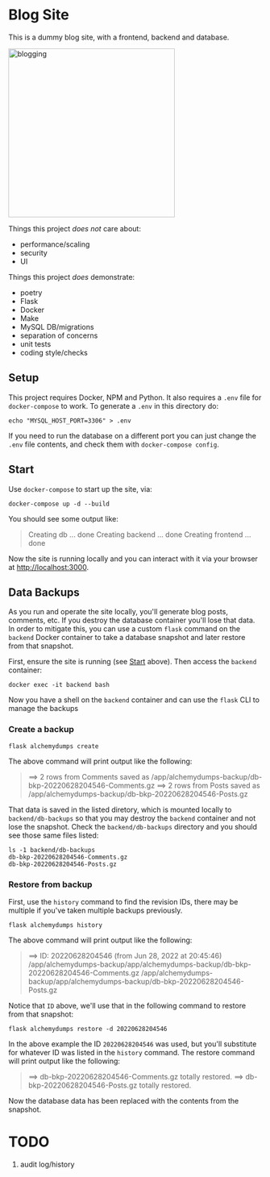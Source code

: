 # Blog Site

This is a dummy blog site, with a frontend, backend and database.

<p>
  <img width="330" height="335" src="https://imgs.xkcd.com/comics/blogging.png" alt="blogging">
</p>

Things this project _does not_ care about:
 - performance/scaling
 - security
 - UI

Things this project _does_ demonstrate:
 - poetry
 - Flask
 - Docker
 - Make
 - MySQL DB/migrations
 - separation of concerns
 - unit tests
 - coding style/checks

## Setup

This project requires Docker, NPM and Python. It also requires a `.env` file for `docker-compose` to work. To generate a `.env` in this directory do:

```shell
echo "MYSQL_HOST_PORT=3306" > .env
```

If you need to run the database on a different port you can just change the `.env` file contents, and check them with `docker-compose config`.

## Start

Use `docker-compose` to start up the site, via:

```
docker-compose up -d --build
```

You should see some output like:
> Creating db ... done
> Creating backend ... done
> Creating frontend ... done

Now the site is running locally and you can interact with it via your browser at [http://localhost:3000](localhost:3000).

## Data Backups

As you run and operate the site locally, you'll generate blog posts, comments, etc. If you destroy the database container you'll lose that data. In order to mitigate this, you can use a custom `flask` command on the `backend` Docker container to take a database snapshot and later restore from that snapshot.

First, ensure the site is running (see [Start](#start) above). Then access the `backend` container:

```
docker exec -it backend bash
```

Now you have a shell on the `backend` container and can use the `flask` CLI to manage the backups

### Create a backup

```
flask alchemydumps create
```

The above command will print output like the following:

> ==> 2 rows from Comments saved as /app/alchemydumps-backup/db-bkp-20220628204546-Comments.gz
> ==> 2 rows from Posts saved as /app/alchemydumps-backup/db-bkp-20220628204546-Posts.gz

That data is saved in the listed diretory, which is mounted locally to `backend/db-backups` so that you may destroy the `backend` container and not lose the snapshot. Check the `backend/db-backups` directory and you should see those same files listed:

```
ls -1 backend/db-backups
db-bkp-20220628204546-Comments.gz
db-bkp-20220628204546-Posts.gz
```

### Restore from backup

First, use the `history` command to find the revision IDs, there may be multiple if you've taken multiple backups previously.

```
flask alchemydumps history
```

The above command will print output like the following:

> ==> ID: 20220628204546 (from Jun 28, 2022 at 20:45:46)
>    /app/alchemydumps-backup/app/alchemydumps-backup/db-bkp-20220628204546-Comments.gz
>    /app/alchemydumps-backup/app/alchemydumps-backup/db-bkp-20220628204546-Posts.gz

Notice that `ID` above, we'll use that in the following command to restore from that snapshot:

```
flask alchemydumps restore -d 20220628204546
```

In the above example the ID `20220628204546` was used, but you'll substitute for whatever ID was listed in the `history` command. The restore command will print output like the following:

> ==> db-bkp-20220628204546-Comments.gz totally restored.
> ==> db-bkp-20220628204546-Posts.gz totally restored.

Now the database data has been replaced with the contents from the snapshot.

# TODO

1. audit log/history
